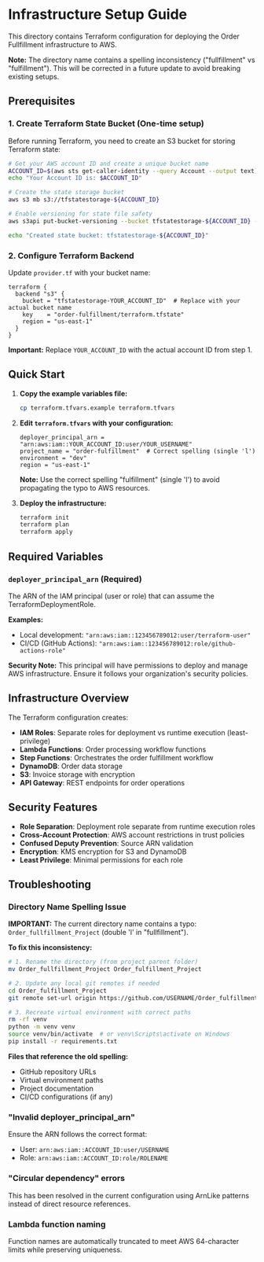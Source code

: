 # Infrastructure Setup Guide

This directory contains Terraform configuration for deploying the Order Fullfillment infrastructure to AWS.

**Note:** The directory name contains a spelling inconsistency ("fullfillment" vs "fulfillment"). This will be corrected in a future update to avoid breaking existing setups.

## Prerequisites

### 1. Create Terraform State Bucket (One-time setup)

Before running Terraform, you need to create an S3 bucket for storing Terraform state:

```bash
# Get your AWS account ID and create a unique bucket name
ACCOUNT_ID=$(aws sts get-caller-identity --query Account --output text)
echo "Your Account ID is: $ACCOUNT_ID"

# Create the state storage bucket
aws s3 mb s3://tfstatestorage-${ACCOUNT_ID}

# Enable versioning for state file safety
aws s3api put-bucket-versioning --bucket tfstatestorage-${ACCOUNT_ID} --versioning-configuration Status=Enabled

echo "Created state bucket: tfstatestorage-${ACCOUNT_ID}"
```

### 2. Configure Terraform Backend

Update `provider.tf` with your bucket name:

```hcl
terraform {
  backend "s3" {
    bucket = "tfstatestorage-YOUR_ACCOUNT_ID"  # Replace with your actual bucket name
    key    = "order-fulfillment/terraform.tfstate"
    region = "us-east-1"
  }
}
```

**Important:** Replace `YOUR_ACCOUNT_ID` with the actual account ID from step 1.

## Quick Start

1. **Copy the example variables file:**
   ```bash
   cp terraform.tfvars.example terraform.tfvars
   ```

2. **Edit `terraform.tfvars` with your configuration:**
   ```hcl
   deployer_principal_arn = "arn:aws:iam::YOUR_ACCOUNT_ID:user/YOUR_USERNAME"
   project_name = "order-fulfillment"  # Correct spelling (single 'l')
   environment = "dev"
   region = "us-east-1"
   ```

   **Note:** Use the correct spelling "fulfillment" (single 'l') to avoid propagating the typo to AWS resources.

3. **Deploy the infrastructure:**
   ```bash
   terraform init
   terraform plan
   terraform apply
   ```

## Required Variables

### `deployer_principal_arn` (Required)
The ARN of the IAM principal (user or role) that can assume the TerraformDeploymentRole.

**Examples:**
- Local development: `"arn:aws:iam::123456789012:user/terraform-user"`
- CI/CD (GitHub Actions): `"arn:aws:iam::123456789012:role/github-actions-role"`

**Security Note:** This principal will have permissions to deploy and manage AWS infrastructure. Ensure it follows your organization's security policies.

## Infrastructure Overview

The Terraform configuration creates:
- **IAM Roles**: Separate roles for deployment vs runtime execution (least-privilege)
- **Lambda Functions**: Order processing workflow functions
- **Step Functions**: Orchestrates the order fulfillment workflow
- **DynamoDB**: Order data storage
- **S3**: Invoice storage with encryption
- **API Gateway**: REST endpoints for order operations

## Security Features

- **Role Separation**: Deployment role separate from runtime execution roles
- **Cross-Account Protection**: AWS account restrictions in trust policies
- **Confused Deputy Prevention**: Source ARN validation
- **Encryption**: KMS encryption for S3 and DynamoDB
- **Least Privilege**: Minimal permissions for each role

## Troubleshooting

### Directory Name Spelling Issue
**IMPORTANT:** The current directory name contains a typo: `Order_fullfillment_Project` (double 'l' in "fullfillment").

**To fix this inconsistency:**
```bash
# 1. Rename the directory (from project parent folder)
mv Order_fullfillment_Project Order_fulfillment_Project

# 2. Update any local git remotes if needed
cd Order_fulfillment_Project
git remote set-url origin https://github.com/USERNAME/Order_fulfillment_Project

# 3. Recreate virtual environment with correct paths
rm -rf venv
python -m venv venv
source venv/bin/activate  # or venv\Scripts\activate on Windows
pip install -r requirements.txt
```

**Files that reference the old spelling:**
- GitHub repository URLs
- Virtual environment paths  
- Project documentation
- CI/CD configurations (if any)

### "Invalid deployer_principal_arn"
Ensure the ARN follows the correct format:
- User: `arn:aws:iam::ACCOUNT_ID:user/USERNAME`
- Role: `arn:aws:iam::ACCOUNT_ID:role/ROLENAME`

### "Circular dependency" errors
This has been resolved in the current configuration using ArnLike patterns instead of direct resource references.

### Lambda function naming
Function names are automatically truncated to meet AWS 64-character limits while preserving uniqueness.
